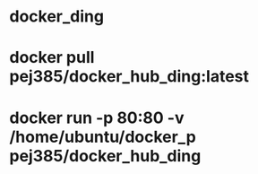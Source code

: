 # docker_ding

# docker pull pej385/docker_hub_ding:latest
# docker run -p 80:80 -v /home/ubuntu/docker_p pej385/docker_hub_ding
